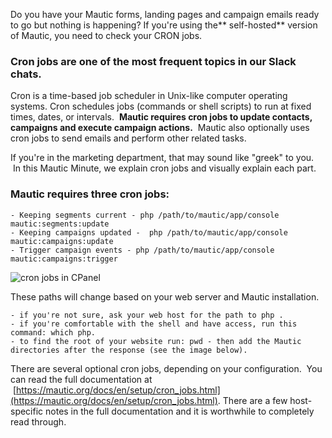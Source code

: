 Do you have your Mautic forms, landing pages and campaign emails ready to go but nothing is happening? If you're using the** self-hosted** version of Mautic, you need to check your CRON jobs.

### Cron jobs are one of the most frequent topics in our Slack chats.

Cron is a time-based job scheduler in Unix-like computer operating systems. Cron schedules jobs (commands or shell scripts) to run at fixed times, dates, or intervals.  **Mautic requires cron jobs to update contacts, campaigns and execute campaign actions.**  Mautic also optionally uses cron jobs to send emails and perform other related tasks.

If you're in the marketing department, that may sound like "greek" to you.  In this Mautic Minute, we explain cron jobs and visually explain each part.

### Mautic requires three cron jobs:



	- Keeping segments current - php /path/to/mautic/app/console mautic:segments:update
	- Keeping campaigns updated -  php /path/to/mautic/app/console mautic:campaigns:update
	- Trigger campaign events - php /path/to/mautic/app/console mautic:campaigns:trigger


![cron jobs in CPanel](https://www.mautic.org/wp-content/uploads/2016/05/cron-jobs-cpanel-1024x574.jpg)


These paths will change based on your web server and Mautic installation.


	- if you're not sure, ask your web host for the path to php .
	- if you're comfortable with the shell and have access, run this command: which php.
	- to find the root of your website run: pwd - then add the Mautic directories after the response (see the image below).


There are several optional cron jobs, depending on your configuration.  You can read the full documentation at  [https://mautic.org/docs/en/setup/cron_jobs.html](https://mautic.org/docs/en/setup/cron_jobs.html). There are a few host-specific notes in the full documentation and it is worthwhile to completely read through.

<script charset="ISO-8859-1" src="//fast.wistia.com/assets/external/E-v1.js" async></script><span class="wistia_embed wistia_async_o7ft2ghy1l popover=true popoverAnimateThumbnail=true videoFoam=true" style="display:inline-block;height:100%;width:100%"> </span>
 

Make sure you subscribe to our [YouTube channel.](https://www.youtube.com/channel/UCcc9_x7_gNICPkrbG2NU9Xw)

If you’d like to suggest a topic, please head over to the #[support](https://mautic.slack.com/archives/support) channel and message @imrodmartin.